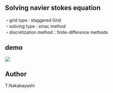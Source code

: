 ## Solving navier stokes equation

・grid type : staggered Grid  
・soliving type : smac method  
・discretization method：finite-difference methods 

## demo
![](img/u.gif)

## Author
T.Nakabayashi
